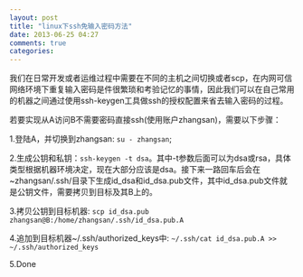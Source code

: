 ```yaml
---
layout: post
title: "linux下ssh免输入密码方法"
date: 2013-06-25 04:27
comments: true
categories: 
---
```


我们在日常开发或者运维过程中需要在不同的主机之间切换或者scp，在内网可信网络环境下重复输入密码是件很繁琐和考验记忆的事情，因此我们可以在自己常用的机器之间通过使用ssh-keygen工具做ssh的授权配置来省去输入密码的过程。

若要实现从A访问B不需要密码直接ssh(使用账户zhangsan)，需要以下步骤：

1.登陆A，并切换到zhangsan: `su - zhangsan`;

2.生成公钥和私钥：`ssh-keygen -t dsa`。其中-t参数后面可以为dsa或rsa，具体类型根据机器环境决定，现在大部分应该是dsa。接下来一路回车后会在~zhangsan/.ssh/目录下生成id_dsa和id_dsa.pub文件，其中id_dsa.pub文件就是公钥文件，需要拷贝到目标及其B上的。

3.拷贝公钥到目标机器: 
`scp id_dsa.pub zhangsan@B:/home/zhangsan/.ssh/id_dsa.pub.A`

4.追加到目标机器~/.ssh/authorized_keys中: `~/.ssh/cat id_dsa.pub.A >> ~/.ssh/authorized_keys`

5.Done
